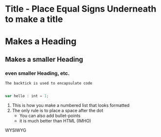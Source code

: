 
Title - Place Equal Signs Underneath to make a title
========


# Makes a Heading

## Makes a smaller Heading

### even smaller Heading, etc.



`The backtick is used to encapsulate code`


```javascript

var hello : int = 1;


```


1. This is how you make a numbered list that looks formatted
2. The only rule is to place a space after the dot
	- You can also add bullet-points
	- it is much better than HTML (IMHO)



WYSIWYG
